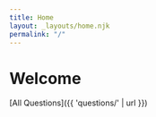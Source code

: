```yaml
---
title: Home
layout: _layouts/home.njk
permalink: "/"
---
```


# Welcome
[All Questions]({{ 'questions/' | url }})